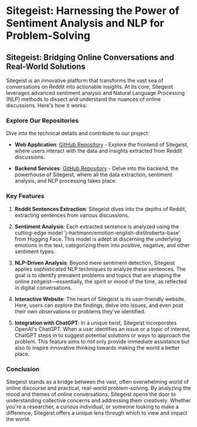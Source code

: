 # Sitegeist: Harnessing the Power of Sentiment Analysis and NLP for Problem-Solving

## Sitegeist: Bridging Online Conversations and Real-World Solutions

Sitegeist is an innovative platform that transforms the vast sea of conversations on Reddit into actionable insights. At its core, Sitegeist leverages advanced sentiment analysis and Natural Language Processing (NLP) methods to dissect and understand the nuances of online discussions. Here's how it works:

### Explore Our Repositories

Dive into the technical details and contribute to our project:

- **Web Application**: [GitHub Repository](https://github.com/masaishi/web_CruzHacks2024) - Explore the frontend of Sitegeist, where users interact with the data and insights extracted from Reddit discussions.

- **Backend Services**: [GitHub Repository](https://github.com/masaishi/api_CruzHacks2024) - Delve into the backend, the powerhouse of Sitegeist, where all the data extraction, sentiment analysis, and NLP processing takes place.



### Key Features

1. **Reddit Sentences Extraction**: Sitegeist dives into the depths of Reddit, extracting sentences from various discussions.

2. **Sentiment Analysis**: Each extracted sentence is analyzed using the cutting-edge model 'j-hartmann/emotion-english-distilroberta-base' from Hugging Face. This model is adept at discerning the underlying emotions in the text, categorizing them into positive, negative, and other sentiment types.

3. **NLP-Driven Analysis**: Beyond mere sentiment detection, Sitegeist applies sophisticated NLP techniques to analyze these sentences. The goal is to identify prevalent problems and topics that are shaping the online zeitgeist—essentially, the spirit or mood of the time, as reflected in digital conversations.

4. **Interactive Website**: The heart of Sitegeist is its user-friendly website. Here, users can explore the findings, delve into issues, and even post their own observations or problems they've identified.

5. **Integration with ChatGPT**: In a unique twist, Sitegeist incorporates OpenAI's ChatGPT. When a user identifies an issue or a topic of interest, ChatGPT steps in to suggest potential solutions or ways to approach the problem. This feature aims to not only provide immediate assistance but also to inspire innovative thinking towards making the world a better place.

### Conclusion

Sitegeist stands as a bridge between the vast, often overwhelming world of online discourse and practical, real-world problem-solving. By analyzing the mood and themes of online conversations, Sitegeist opens the door to understanding collective concerns and addressing them creatively. Whether you're a researcher, a curious individual, or someone looking to make a difference, Sitegeist offers a unique lens through which to view and impact the world.